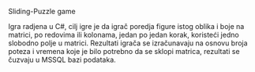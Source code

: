 Sliding-Puzzle game

Igra radjena u C#, cilj igre je da igrač poredja figure istog oblika i boje na matrici, po redovima ili kolonama, jedan po jedan korak,
koristeći jedno slobodno polje u matrici. Rezultati igrača se izračunavaju na osnovu broja poteza i vremena koje je bilo potrebno da se
sklopi matrica, rezultati se čuzvaju u MSSQL bazi podataka.
